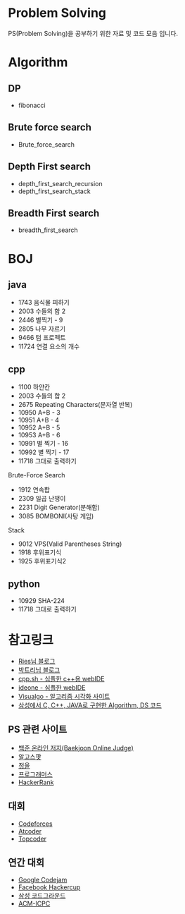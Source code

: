 # Problem Solving
PS(Problem Solving)을 공부하기 위한 자료 및 코드 모음 입니다.

# Algorithm
## DP
- fibonacci

## Brute force search
- Brute_force_search

## Depth First search
- depth_first_search_recursion
- depth_first_search_stack

## Breadth First search
- breadth_first_search

# BOJ
## java
- 1743 음식물 피하기
- 2003 수들의 합 2
- 2446 별찍기 - 9
- 2805 나무 자르기
- 9466 텀 프로젝트
- 11724 연결 요소의 개수

## cpp
- 1100 하얀칸
- 2003 수들의 합 2
- 2675 Repeating Characters(문자열 반복)
- 10950 A+B - 3
- 10951 A+B - 4
- 10952 A+B - 5
- 10953 A+B - 6
- 10991 별 찍기 - 16
- 10992 별 찍기 - 17
- 11718 그대로 출력하기

Brute-Force Search
- 1912 연속합
- 2309 일곱 난쟁이
- 2231 Digit Generator(분해합)
- 3085 BOMBONI(사탕 게임)

Stack
- 9012 VPS(Valid Parentheses String)
- 1918 후위표기식
- 1925 후위표기식2

## python
- 10929 SHA-224
- 11718 그대로 출력하기

# 참고링크
- [Ries님 블로그](https://kks227.blog.me/)
- [박트리님 블로그](http://baactree.tistory.com/14)
- [cpp.sh - 심플한 c++용 webIDE](http://cpp.sh/)
- [ideone - 심플한 webIDE](https://ideone.com/)
- [Visualgo - 알고리즘 시각화 사이트](https://visualgo.net/en)
- [삼성에서 C, C++, JAVA로 구현한 Algorithm, DS 코드](https://www.codeground.org/common/popCodegroundNote)

## PS 관련 사이트
- [백준 온라인 저지(Baekjoon Online Judge)](https://www.acmicpc.net/)
- [알고스팟](https://algospot.com/)
- [정올](http://www.jungol.co.kr/)
- [프로그래머스](https://programmers.co.kr/)
- [HackerRank](https://www.hackerrank.com/)

## 대회
- [Codeforces](http://codeforces.com/)
- [Atcoder](https://atcoder.jp/)
- [Topcoder](https://www.topcoder.com/)

## 연간 대회
- [Google Codejam](https://codingcompetitions.withgoogle.com/codejam)
- [Facebook Hackercup](https://www.facebook.com/hackercup/)
- [삼성 코드그라운드](https://www.codeground.org/)
- [ACM-ICPC](http://icpckorea.org/)

